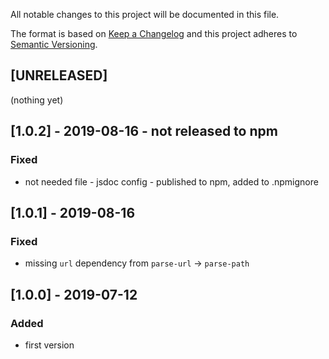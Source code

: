 All notable changes to this project will be documented in this file.

The format is based on [Keep a Changelog](http://keepachangelog.com/en/1.0.0/)
and this project adheres to [Semantic Versioning](http://semver.org/spec/v2.0.0.html).

## [UNRELEASED]
(nothing yet)

## [1.0.2] - 2019-08-16 - not released to npm
### Fixed
- not needed file - jsdoc config - published to npm, added to .npmignore

## [1.0.1] - 2019-08-16
### Fixed
- missing `url` dependency from `parse-url` -> `parse-path`

## [1.0.0] - 2019-07-12
### Added
- first version
